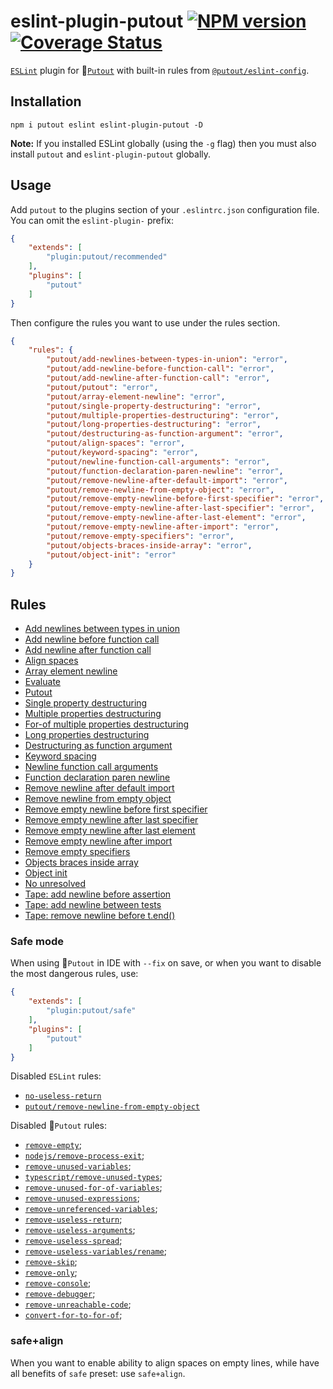 # eslint-plugin-putout [![NPM version][NPMIMGURL]][NPMURL] [![Coverage Status][CoverageIMGURL]][CoverageURL]

[NPMIMGURL]: https://img.shields.io/npm/v/eslint-plugin-putout.svg?style=flat&longCache=true
[NPMURL]: https://npmjs.org/package/eslint-plugin-putout "npm"
[CoverageURL]: https://coveralls.io/github/coderaiser/putout?branch=master
[CoverageIMGURL]: https://coveralls.io/repos/coderaiser/putout/badge.svg?branch=master&service=github

[`ESLint`](https://eslint.org) plugin for 🐊[`Putout`](https://github.com/coderaiser/putout) with built-in rules from [`@putout/eslint-config`](https://github.com/coderaiser/putout/tree/master/packages/eslint-config).

## Installation

```
npm i putout eslint eslint-plugin-putout -D
```

**Note:** If you installed ESLint globally (using the `-g` flag) then you must also install `putout` and `eslint-plugin-putout` globally.

## Usage

Add `putout` to the plugins section of your `.eslintrc.json` configuration file. You can omit the `eslint-plugin-` prefix:

```json
{
    "extends": [
        "plugin:putout/recommended"
    ],
    "plugins": [
        "putout"
    ]
}
```

Then configure the rules you want to use under the rules section.

```json
{
    "rules": {
        "putout/add-newlines-between-types-in-union": "error",
        "putout/add-newline-before-function-call": "error",
        "putout/add-newline-after-function-call": "error",
        "putout/putout": "error",
        "putout/array-element-newline": "error",
        "putout/single-property-destructuring": "error",
        "putout/multiple-properties-destructuring": "error",
        "putout/long-properties-destructuring": "error",
        "putout/destructuring-as-function-argument": "error",
        "putout/align-spaces": "error",
        "putout/keyword-spacing": "error",
        "putout/newline-function-call-arguments": "error",
        "putout/function-declaration-paren-newline": "error",
        "putout/remove-newline-after-default-import": "error",
        "putout/remove-newline-from-empty-object": "error",
        "putout/remove-empty-newline-before-first-specifier": "error",
        "putout/remove-empty-newline-after-last-specifier": "error",
        "putout/remove-empty-newline-after-last-element": "error",
        "putout/remove-empty-newline-after-import": "error",
        "putout/remove-empty-specifiers": "error",
        "putout/objects-braces-inside-array": "error",
        "putout/object-init": "error"
    }
}
```

## Rules

- [Add newlines between types in union](/packages/eslint-plugin-putout/lib/add-newlines-between-types-in-union#readme)
- [Add newline before function call](/packages/eslint-plugin-putout/lib/add-newline-before-function-call#readme)
- [Add newline after function call](/packages/eslint-plugin-putout/lib/add-newline-after-function-call#readme)
- [Align spaces](/packages/eslint-plugin-putout/lib/align-spaces#readme)
- [Array element newline](/packages/eslint-plugin-putout/lib/array-element-newline#readme)
- [Evaluate](/packages/eslint-plugin-putout/lib/evaluate#readme)
- [Putout](lib/putout#readme)
- [Single property destructuring](/packages/eslint-plugin-putout/lib/single-property-destructuring#readme)
- [Multiple properties destructuring](/packages/eslint-plugin-putout/lib/multiple-properties-destructuring#readme)
- [For-of multiple properties destructuring](/packages/eslint-plugin-putout/lib/for-of-multiple-properties-destructuring#readme)
- [Long properties destructuring](/packages/eslint-plugin-putout/lib/long-properties-destructuring#readme)
- [Destructuring as function argument](/packages/eslint-plugin-putout/lib/destructuring-as-function-argument#readme)
- [Keyword spacing](/packages/eslint-plugin-putout/lib/keyword-spacing#readme)
- [Newline function call arguments](/packages/eslint-plugin-putout/lib/newline-function-call-arguments#readme)
- [Function declaration paren newline](/packages/eslint-plugin-putout/lib/function-declaration-paren-newline#readme)
- [Remove newline after default import](/packages/eslint-plugin-putout/lib/remove-newline-after-default-import#readme)
- [Remove newline from empty object](/packages/eslint-plugin-putout/lib/remove-newline-from-empty-object#readme)
- [Remove empty newline before first specifier](/packages/eslint-plugin-putout/lib/remove-empty-newline-before-first-specifier#readme)
- [Remove empty newline after last specifier](/packages/eslint-plugin-putout/lib/remove-empty-newline-after-last-specifier#readme)
- [Remove empty newline after last element](/packages/eslint-plugin-putout/lib/remove-empty-newline-after-last-element#readme)
- [Remove empty newline after import](/packages/eslint-plugin-putout/lib/remove-empty-newline-after-import#readme)
- [Remove empty specifiers](/packages/eslint-plugin-putout/lib/remove-empty-specifiers#readme)
- [Objects braces inside array](/packages/eslint-plugin-putout/lib/objects-braces-inside-array#readme)
- [Object init](/packages/eslint-plugin-putout/lib/object-init#readme)
- [No unresolved](/packages/eslint-plugin-putout/lib/no-unresolved#readme)
- [Tape: add newline before assertion]('/packages/eslint-plugin-putout/lib/tape-add-new-line-before-assertion#readme)
- [Tape: add newline between tests]('/packages/eslint-plugin-putout/lib/tape-add-new-line-between-tests#readme)
- [Tape: remove newline before t.end()]('/packages/eslint-plugin-putout/lib/tape-remove-newline-before-t-end#readme)

### Safe mode

When using 🐊`Putout` in IDE with `--fix` on save, or when you want to disable the most dangerous rules, use:

```json
{
    "extends": [
        "plugin:putout/safe"
    ],
    "plugins": [
        "putout"
    ]
}
```

Disabled `ESLint` rules:

- [`no-useless-return`](https://eslint.org/docs/rules/no-useless-return#readme)
- [`putout/remove-newline-from-empty-object`](https://eslint.org/docs/rules/no-useless-return#readme)

Disabled 🐊`Putout` rules:

- [`remove-empty`](https://github.com/coderaiser/putout/tree/v24.0.0/packages/plugin-remove-empty#readme);
- [`nodejs/remove-process-exit`](https://github.com/coderaiser/putout/tree/v24.0.0/packages/plugin-nodejs#remove-process-exit#readme);
- [`remove-unused-variables`](https://github.com/coderaiser/putout/tree/v24.0.0/packages/remove-unused-variables#readme);
- [`typescript/remove-unused-types`](https://github.com/coderaiser/putout/tree/v24.0.2/packages/plugin-typescript#remove-unused-types#readme);
- [`remove-unused-for-of-variables`](https://github.com/coderaiser/putout/tree/v24.0.0/packages/remove-unused-for-of-variables#readme);
- [`remove-unused-expressions`](https://github.com/coderaiser/putout/tree/v24.0.0/packages#readme);
- [`remove-unreferenced-variables`](https://github.com/coderaiser/putout/tree/24.1.0/packages#readme);
- [`remove-useless-return`](https://github.com/coderaiser/putout/tree/master/remove-useless-return#readme);
- [`remove-useless-arguments`](https://github.com/coderaiser/putout/tree/master/remove-useless-arguments#readme);
- [`remove-useless-spread`](https://github.com/coderaiser/putout/tree/master/remove-useless-spread/#readme#readme);
- [`remove-useless-variables/rename`](https://github.com/coderaiser/putout/tree/master/remove-useless-arguments#rename#readme);
- [`remove-skip`](https://github.com/coderaiser/putout/tree/v24.0.0/packages/remove-skip#readme);
- [`remove-only`](https://github.com/coderaiser/putout/tree/v24.0.0/packages/remove-only#readme);
- [`remove-console`](https://github.com/coderaiser/putout/tree/v24.0.0/packages/remove-console#readme);
- [`remove-debugger`](https://github.com/coderaiser/putout/tree/v24.0.0/packages/remove-debugger#readme);
- [`remove-unreachable-code`](https://github.com/coderaiser/putout/tree/v24.0.0/packages/remove-unreachable-code#readme);
- [`convert-for-to-for-of`](https://github.com/coderaiser/putout/tree/v24.0.0/packages/convert-for-to-for-of#readme);

### safe+align

When you want to enable ability to align spaces on empty lines, while have all benefits of `safe` preset: use `safe+align`.
